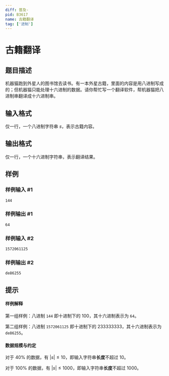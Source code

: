 ```yaml
---
diff: 普及-
pid: B3617
name: 古籍翻译
tag: ['进制']
---
```

# 古籍翻译
## 题目描述

机器猫跑到外星人的图书馆去读书。有一本外星古籍，里面的内容是用八进制写成的；但机器猫只能处理十六进制的数据。请你帮忙写一个翻译软件，帮机器猫把八进制串翻译成十六进制串。
## 输入格式

仅一行，一个八进制字符串 $s$，表示古籍内容。
## 输出格式

仅一行，一个十六进制字符串，表示翻译结果。
## 样例

### 样例输入 #1
```
144
```
### 样例输出 #1
```
64
```
### 样例输入 #2
```
1572061125
```
### 样例输出 #2
```
de86255
```
## 提示

#### 样例解释

第一组样例：八进制 `144` 即十进制下的 100，其十六进制表示为 `64`。

第二组样例：八进制 `1572061125` 即十进制下的 233333333，其十六进制表示为 `de86255`。

#### 数据规模与约定

对于 $40\%$ 的数据，有 $|s| \leq 10$，即输入字符串**长度**不超过 $10$。

对于 $100\%$ 的数据，有 $|s| \leq 1000$，即输入字符串**长度**不超过 $1000$。

